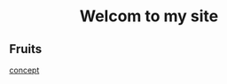 # <center> Welcom to my site </center>
## Fruits
[concept](https://upempty.github.io/network/concept)
